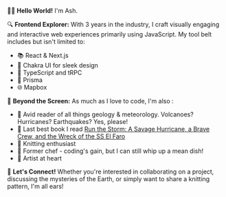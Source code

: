 👩‍💻 **Hello World!** I'm Ash.

🔍 **Frontend Explorer:** With 3 years in the industry, I craft visually engaging and interactive web experiences primarily using JavaScript. My tool belt includes but isn't limited to: 
- 📚 React & Next.js
- 💅 Chakra UI for sleek design
- 🔷 TypeScript and tRPC
- 📮 Prisma
- 🌐 Mapbox

🎨 **Beyond the Screen:** As much as I love to code, I'm also :
- 🌋 Avid reader of all things geology & meteorology. Volcanoes? Hurricanes? Earthquakes? Yes, please!
- 📘 Last best book I read [Run the Storm: A Savage Hurricane, a Brave Crew, and the Wreck of the SS El Faro](https://www.amazon.com/Run-Storm-Savage-Hurricane-Brave/dp/150118489X)
- 🧶 Knitting enthusiast
- 🍳 Former chef - coding's gain, but I can still whip up a mean dish!
- 🎨 Artist at heart

💬 **Let's Connect!** Whether you're interested in collaborating on a project, discussing the mysteries of the Earth, or simply want to share a knitting pattern, I'm all ears!

